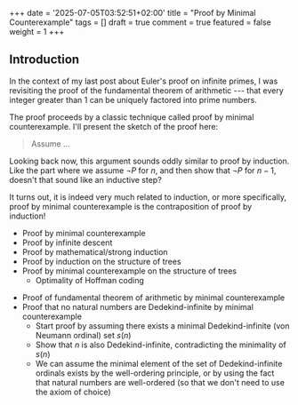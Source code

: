 +++
date = '2025-07-05T03:52:51+02:00'
title = "Proof by Minimal Counterexample"
tags = []
draft = true
comment = true
featured = false
weight = 1
+++

## Introduction

In the context of my last post about Euler's proof on infinite primes, I was revisiting the proof of the fundamental theorem of arithmetic --- that every integer greater than 1 can be uniquely factored into prime numbers.

The proof proceeds by a classic technique called proof by minimal counterexample. I'll present the sketch of the proof here:

> Assume ... 

Looking back now, this argument sounds oddly similar to proof by induction. Like the part where we assume $\neg P$ for $n$, and then show that $\neg P$ for $n-1$, doesn't that sound like an inductive step?

It turns out, it is indeed very much related to induction, or more specifically, proof by minimal counterexample is the contraposition of proof by induction!

- Proof by minimal counterexample
- Proof by infinite descent
- Proof by mathematical/strong induction
- Proof by induction on the structure of trees
- Proof by minimal counterexample on the structure of trees
  - Optimality of Hoffman coding

<!-- TODO: Lean proof -->

- Proof of fundamental theorem of arithmetic by minimal counterexample
- Proof that no natural numbers are Dedekind-infinite by minimal counterexample
  - Start proof by assuming there exists a minimal Dedekind-infinite (von Neumann ordinal) set $s(n)$
  - Show that $n$ is also Dedekind-infinite, contradicting the minimality of $s(n)$
  - We can assume the minimal element of the set of Dedekind-infinite ordinals exists by the well-ordering principle, or by using the fact that natural numbers are well-ordered (so that we don't need to use the axiom of choice)